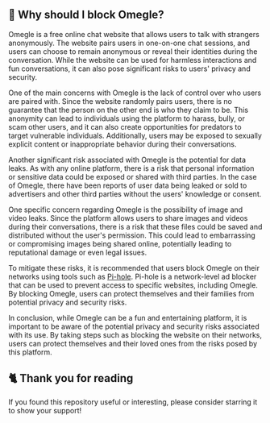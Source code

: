 ## 🤔 Why should I block Omegle?
Omegle is a free online chat website that allows users to talk with strangers anonymously.
The website pairs users in one-on-one chat sessions, and users can choose to remain anonymous or reveal their identities during the conversation.
While the website can be used for harmless interactions and fun conversations, it can also pose significant risks to users' privacy and security.

One of the main concerns with Omegle is the lack of control over who users are paired with. Since the website randomly pairs users, there is no guarantee that the person on the other end is who they claim to be.
This anonymity can lead to individuals using the platform to harass, bully, or scam other users, and it can also create opportunities for predators to target vulnerable individuals.
Additionally, users may be exposed to sexually explicit content or inappropriate behavior during their conversations.

Another significant risk associated with Omegle is the potential for data leaks.
As with any online platform, there is a risk that personal information or sensitive data could be exposed or shared with third parties.
In the case of Omegle, there have been reports of user data being leaked or sold to advertisers and other third parties without the users' knowledge or consent.

One specific concern regarding Omegle is the possibility of image and video leaks.
Since the platform allows users to share images and videos during their conversations, there is a risk that these files could be saved and distributed without the user's permission.
This could lead to embarrassing or compromising images being shared online, potentially leading to reputational damage or even legal issues.

To mitigate these risks, it is recommended that users block Omegle on their networks using tools such as [Pi-hole](./What%20is%20Pi-hole.md).
Pi-hole is a network-level ad blocker that can be used to prevent access to specific websites, including Omegle. By blocking Omegle, users can protect themselves and their families from potential privacy and security risks.

In conclusion, while Omegle can be a fun and entertaining platform, it is important to be aware of the potential privacy and security risks associated with its use.
By taking steps such as blocking the website on their networks, users can protect themselves and their loved ones from the risks posed by this platform.

## 🐈 Thank you for reading
If you found this repository useful or interesting, please consider starring it to show your support!
